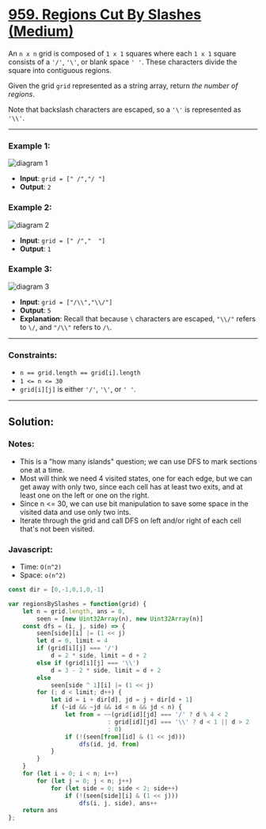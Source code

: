 # [959. Regions Cut By Slashes (Medium)](https://leetcode.com/problems/regions-cut-by-slashes/)

An `n x n` grid is composed of `1 x 1` squares where each `1 x 1` square consists of a `'/'`, `'\'`, or blank space `' '`. These characters divide the square into contiguous regions.

Given the grid `grid` represented as a string array, return _the number of regions_.

Note that backslash characters are escaped, so a `'\'` is represented as `'\\'`.

---
### Example 1:
![diagram 1](https://assets.leetcode.com/uploads/2018/12/15/1.png)
 - **Input**: `grid = [" /","/ "]`
 - **Output**: `2`

### Example 2:
![diagram 2](https://assets.leetcode.com/uploads/2018/12/15/2.png)
 - **Input**: `grid = [" /","  "]`
 - **Output**: `1`

### Example 3:
![diagram 3](https://assets.leetcode.com/uploads/2018/12/15/4.png)
 - **Input**: `grid = ["/\\","\\/"]`
 - **Output**: `5`
 - **Explanation**: Recall that because `\` characters are escaped, `"\\/"` refers to `\/`, and `"/\\"` refers to `/\`.

---
### Constraints:
 - `n == grid.length == grid[i].length`
 - `1 <= n <= 30`
 - `grid[i][j]` is either `'/'`, `'\'`, or `' '`.

---
## Solution:
### Notes:
 - This is a "how many islands" question; we can use DFS to mark sections one at a time.
 - Most will think we need 4 visited states, one for each edge, but we can get away with only two, since each cell has at least two exits, and at least one on the left or one on the right.
 - Since n <= 30, we can use bit manipulation to save some space in the visited data and use only two ints.
 - Iterate through the grid and call DFS on left and/or right of each cell that's not been visited.

### Javascript:
 - Time: `O(n^2)`
 - Space: `o(n^2)`

```js
const dir = [0,-1,0,1,0,-1]

var regionsBySlashes = function(grid) {
    let n = grid.length, ans = 0, 
        seen = [new Uint32Array(n), new Uint32Array(n)]
    const dfs = (i, j, side) => {
        seen[side][i] |= (1 << j)
        let d = 0, limit = 4
        if (grid[i][j] === '/')
            d = 2 * side, limit = d + 2
        else if (grid[i][j] === '\\')
            d = 3 - 2 * side, limit = d + 2
        else
            seen[side ^ 1][i] |= (1 << j)
        for (; d < limit; d++) {
            let id = i + dir[d], jd = j + dir[d + 1]
            if (~id && ~jd && id < n && jd < n) {
                let from = ~~(grid[id][jd] === '/' ? d % 4 < 2
                            : grid[id][jd] === '\\' ? d < 1 || d > 2
                            : 0)
                if (!(seen[from][id] & (1 << jd)))
                    dfs(id, jd, from)
            }
        }
    }
    for (let i = 0; i < n; i++)
        for (let j = 0; j < n; j++) 
            for (let side = 0; side < 2; side++)
                if (!(seen[side][i] & (1 << j)))
                    dfs(i, j, side), ans++
    return ans
};
```
